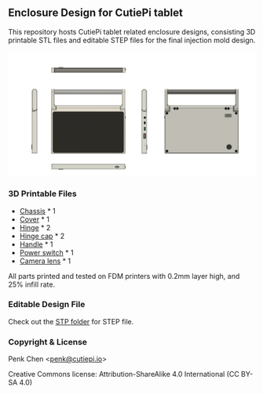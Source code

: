 ## Enclosure Design for CutiePi tablet

This repository hosts CutiePi tablet related enclosure designs, consisting 3D printable STL files and editable STEP files for the final injection mold design. 

![](rendering/CutiePi-rendering.png) 

### 3D Printable Files

- [Chassis](STL/CutiePi-chassis.stl) * 1
- [Cover](STL/CutiePi-back-cover.stl) * 1 
- [Hinge](STL/CutiePi-hinge-bottom.stl) * 2 
- [Hinge cap](STL/CutiePi-hinge-top) * 2 
- [Handle](STL/Handle.stl) * 1 
- [Power switch](STL/CutiePi-power-switch.stl) * 1 
- [Camera lens](STL/CutiePi-camera-lens.stl) * 1 

All parts printed and tested on FDM printers with 0.2mm layer high, and 25% infill rate. 

### Editable Design File 

Check out the [STP folder](https://github.com/cutiepi-io/cutiepi-enclosure/tree/master/STP) for STEP file. 

### Copyright & License 

Penk Chen &lt;[penk@cutiepi.io](mailto:penk@cutiepi.io)&gt;

Creative Commons license: Attribution-ShareAlike 4.0 International (CC BY-SA 4.0)